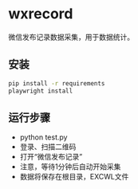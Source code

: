 # wxrecord
微信发布记录数据采集，用于数据统计。

## 安装
``` bash
pip install -r requirements
playwright install
```
## 运行步骤
- python test.py
- 登录、扫描二维码
- 打开“微信发布记录”
- 注意，等待1分钟后自动开始采集
- 数据将保存在根目录，EXCWL文件
